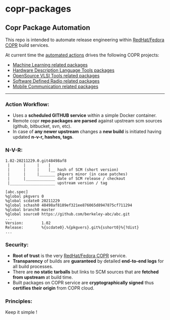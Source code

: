 # copr-packages
## Copr Package Automation

This repo is intended to automate release engineering within [RedHat/Fedora COPR](https://copr.fedorainfracloud.org) build services.

At current time the [automated actions](https://github.com/cbalint13/copr-packages/actions) drives the following COPR projects:
   * [Machine Learning related packages](https://copr.fedorainfracloud.org/coprs/rezso/ML)
   * [Hardware Description Language Tools packages](https://copr.fedorainfracloud.org/coprs/rezso/HDL)
   * [OpenSource VLSI Tools related packages](https://copr.fedorainfracloud.org/coprs/rezso/VLSI)
   * [Software Defined Radio related packages](https://copr.fedorainfracloud.org/coprs/rezso/SDR)
   * [Mobile Communication related packages](https://copr.fedorainfracloud.org/coprs/rezso/MOBILE)

----

### **Action Workflow:**
* Uses a **scheduled GITHUB service** within a simple Docker container.
* Remote copr **repo packages are parsed** against upstream scm sources (github, bitbucket, svn, etc).
* In case of **any newer upstream** changes a **new build** is initiated having updated **n-v-r, hashes, tags**.

### **N-V-R:**

```
1.02-20211229.0.git48498af8
 |      |     |    |
 |      |     |    |__ hash of SCM (short version)
 |      |     |_______ pkgvers minor (in case patches)
 |      |_____________ date of SCM release / checkout
 |____________________ upstream version / tag
```

```
[abc.spec]
%global pkgvers 0
%global scdate0 20211229
%global schash0 48498af8189ef321ee876065d8947875cf711294
%global branch0 master
%global source0 https://github.com/berkeley-abc/abc.git
...
Version:        1.02
Release:        %{scdate0}.%{pkgvers}.git%{sshort0}%{?dist}
...
```

### **Security:**
* **Root of trust** is the very [RedHat/Fedora COPR](https://copr.fedorainfracloud.org) service.
* **Transparency** of builds are **guaranteed** by detailed **end-to-end logs** for all build processes.
* There are **no static tarballs** but links to SCM sources that are **fetched from upstream** at build time.
* Built packages on COPR service are **cryptographically signed** thus **certifies their origin** from COPR cloud.

### **Principles:**
Keep it simple !

